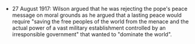 

- 27 August 1917: Wilson argued that he was rejecting the pope's peace message on moral grounds as he argued that a lasting peace would require "saving the free peoples of the world from the menace and the actual power of a vast military establishment controlled by an irresponsible government" that wanted to "dominate the world".
